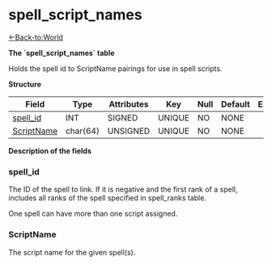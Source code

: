 # spell\_script\_names

[<-Back-to:World](database-world.md)

**The \`spell\_script\_names\` table**

Holds the spell id to ScriptName pairings for use in spell scripts.

**Structure**

| Field           | Type     | Attributes | Key    | Null | Default | Extra | Comment |
|-----------------|----------|------------|--------|------|---------|-------|---------|
| [spell_id][1]   | INT  | SIGNED     | UNIQUE | NO   | NONE    |       |         |
| [ScriptName][2] | char(64) | UNSIGNED   | UNIQUE | NO   | NONE    |       |         |

[1]: #spell_id
[2]: #scriptname

**Description of the fields**

### spell\_id

The ID of the spell to link. If it is negative and the first rank of a spell, includes all ranks of the spell specified in spell\_ranks table.

One spell can have more than one script assigned.

### ScriptName

The script name for the given spell(s).
